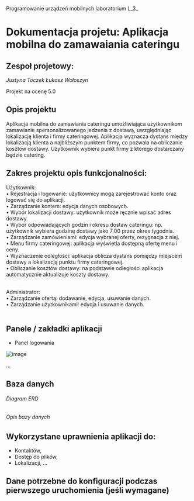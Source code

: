 Programowanie urządzeń mobilnych laboratorium L_3_ 

# Dokumentacja projetu: Aplikacja mobilna do zamawaiania cateringu

## Zespoł projetowy:
_Justyna Toczek
Łukasz Wołoszyn_

Projekt na ocenę 5.0

## Opis projektu
Aplikacja mobilna do zamawiania cateringu umożliwiająca użytkownikom zamawianie spersonalizowanego jedzenia z dostawą, uwzględniając lokalizację klienta i firmy cateringowej. Aplikacja wyznacza dystans między lokalizacją klienta a najbliższym punktem firmy, co pozwala na obliczanie kosztów dostawy. Użytkownik wybiera punkt firmy z którego dostarczany będzie catering.

## Zakres projektu opis funkcjonalności:
Użytkownik: </br>
• Rejestracja i logowanie: użytkownicy mogą zarejestrować konto oraz logować się do aplikacji. </br>
• Zarządzanie kontem: edycja danych osobowych. </br>
•	Wybór lokalizacji dostawy: użytkownik może ręcznie wpisać adres dostawy. </br>
• Wybór odpowiadających godzin i okresu dostaw cateringu: np. użytkownik wybiera godzinę dostawy jako 7:00 przez okres tygodnia. </br>
• Zarządzanie zamówieniami: edycja wybranej oferty, rezygnacja z niej. </br>
•	Menu firmy cateringowej: aplikacja wyświetla dostępną ofertę menu i ceny. </br>
•	Wyznaczenie odległości: aplikacja oblicza dystans pomiędzy miejscem dostawy a lokalizacją punktu firmy cateringowej. </br>
•	Obliczanie kosztów dostawy: na podstawie odległości aplikacja automatycznie aktualizuje koszty dostawy. </br> </br>

Administrator: </br>
• Zarządzanie ofertą: dodawanie, edycja, usuwanie danych. </br>
• Zarządzanie użytkownikami: edycja i usuwanie danych. </br></br>

## Panele / zakładki aplikacji 
- Panel logowania

![image](https://github.com/user-attachments/assets/a271c59d-e3f5-4c74-99b5-7300d4db32a4)

...

## Baza danych
###### Diagram ERD

###### Opis bazy danych

## Wykorzystane uprawnienia aplikacji do:
- Kontaktów,
- Dostęp do plików,
- Lokalizacji,
...

## Dane potrzebne do konfiguracji podczas pierwszego uruchomienia (jeśli wymagane)
